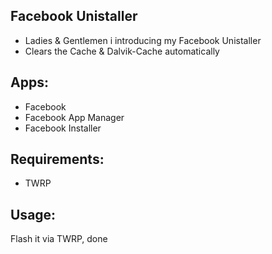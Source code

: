 ## Facebook Unistaller
* Ladies & Gentlemen i introducing my Facebook Unistaller
* Clears the Cache & Dalvik-Cache automatically

## Apps:
* Facebook
* Facebook App Manager
* Facebook Installer

## Requirements:
* TWRP

## Usage:
Flash it via TWRP, done
